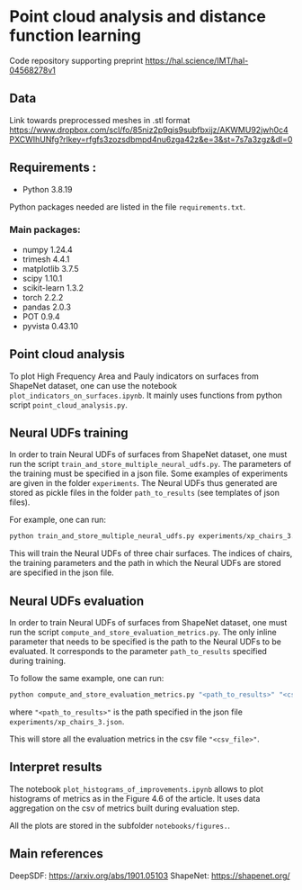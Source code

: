 # Point cloud analysis and distance function learning

Code repository supporting preprint https://hal.science/IMT/hal-04568278v1

## Data

Link towards preprocessed meshes in .stl format
https://www.dropbox.com/scl/fo/85niz2p9qis9subfbxijz/AKWMU92jwh0c4PXCWIhUNfg?rlkey=rfgfs3zozsdbmpd4nu6zga42z&e=3&st=7s7a3zgz&dl=0

## Requirements :

- Python 3.8.19

Python packages needed are listed in the file ```requirements.txt```.

### Main packages:

- numpy 1.24.4
- trimesh 4.4.1
- matplotlib 3.7.5
- scipy 1.10.1
- scikit-learn 1.3.2
- torch 2.2.2
- pandas 2.0.3
- POT 0.9.4
- pyvista 0.43.10

## Point cloud analysis

To plot High Frequency Area and Pauly indicators on surfaces from ShapeNet dataset, one can use the notebook ```plot_indicators_on_surfaces.ipynb```. It mainly uses functions from python script ```point_cloud_analysis.py```.

## Neural UDFs training

In order to train Neural UDFs of surfaces from ShapeNet dataset, one must run the script ```train_and_store_multiple_neural_udfs.py```. The parameters of the training must be specified in a json file. Some examples of experiments are given in the folder ```experiments```. The Neural UDFs thus generated are stored as pickle files in the folder ```path_to_results``` (see templates of json files).

For example, one can run:

```bash
python train_and_store_multiple_neural_udfs.py experiments/xp_chairs_3.json
```

This will train the Neural UDFs of three chair surfaces. The indices of chairs, the training parameters and the path in which the Neural UDFs are stored are specified in the json file.

## Neural UDFs evaluation

In order to train Neural UDFs of surfaces from ShapeNet dataset, one must run the script ```compute_and_store_evaluation_metrics.py```. The only inline parameter that needs to be specified is the path to the Neural UDFs to be evaluated. It corresponds to the parameter ```path_to_results``` specified during training. 

To follow the same example, one can run:

```bash
python compute_and_store_evaluation_metrics.py "<path_to_results>" "<csv_file>"
```
where ```"<path_to_results>"``` is the path specified in the json file ```experiments/xp_chairs_3.json```.

This will store all the evaluation metrics in the csv file ```"<csv_file>"```. 

## Interpret results

The notebook ```plot_histograms_of_improvements.ipynb``` allows to plot histograms of metrics as in the Figure 4.6 of the article. It uses data aggregation on the csv of metrics built during evaluation step. 

All the plots are stored in the subfolder ```notebooks/figures.```.

## Main references

DeepSDF: https://arxiv.org/abs/1901.05103
ShapeNet: https://shapenet.org/







